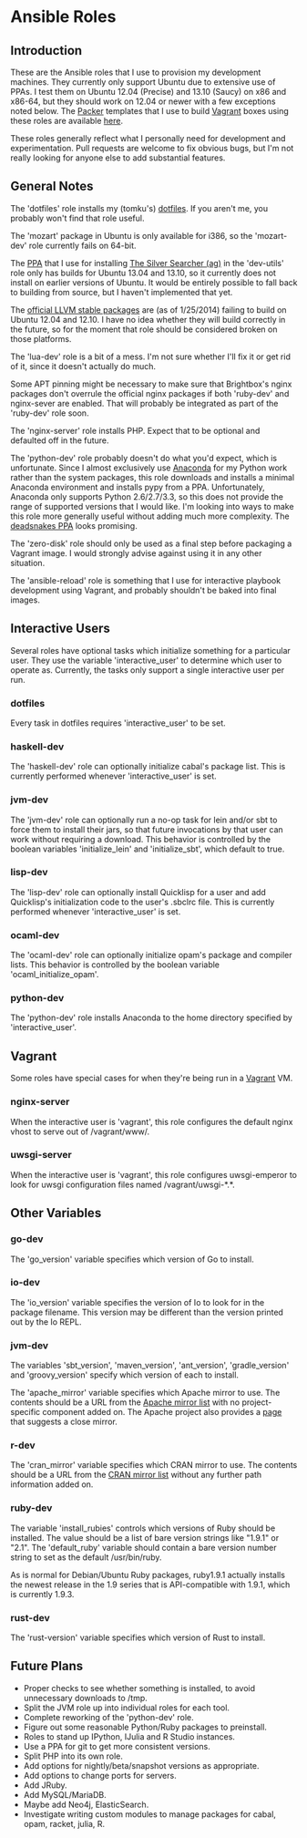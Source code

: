 # Ansible Roles

## Introduction

These are the Ansible roles that I use to provision my development machines.  They currently only support Ubuntu due to extensive use of PPAs.  I test them on Ubuntu 12.04 (Precise) and 13.10 (Saucy) on x86 and x86-64, but they should work on 12.04 or newer with a few exceptions noted below.  The [Packer](http://www.packer.io/) templates that I use to build [Vagrant](http://www.vagrantup.com/) boxes using these roles are available [here](https://github.com/tomku/packer-templates).

These roles generally reflect what I personally need for development and experimentation.  Pull requests are welcome to fix obvious bugs, but I'm not really looking for anyone else to add substantial features.

## General Notes

The 'dotfiles' role installs my (tomku's) [dotfiles](https://github.com/tomku/dotfiles).  If you aren't me, you probably won't find that role useful.

The 'mozart' package in Ubuntu is only available for i386, so the 'mozart-dev' role currently fails on 64-bit.

The [PPA](https://launchpad.net/~mizuno-as/+archive/silversearcher-ag) that I use for installing [The Silver Searcher (ag)](https://github.com/ggreer/the_silver_searcher) in the 'dev-utils' role  only has builds for Ubuntu 13.04 and 13.10, so it currently does not install on earlier versions of Ubuntu.  It would be entirely possible to fall back to building from source, but I haven't implemented that yet.

The [official LLVM stable packages](http://llvm.org/apt/) are (as of 1/25/2014) failing to build on Ubuntu 12.04 and 12.10.  I have no idea whether they will build correctly in the future, so for the moment that role should be considered broken on those platforms.

The 'lua-dev' role is a bit of a mess.  I'm not sure whether I'll fix it or get rid of it, since it doesn't actually do much.

Some APT pinning might be necessary to make sure that Brightbox's nginx packages don't overrule the official nginx packages if both 'ruby-dev' and nginx-sever are enabled.  That will probably be integrated as part of the 'ruby-dev' role soon.

The 'nginx-server' role installs PHP.  Expect that to be optional and defaulted off in the future.

The 'python-dev' role probably doesn't do what you'd expect, which is unfortunate.  Since I almost exclusively use [Anaconda](http://continuum.io/downloads) for my Python work rather than the system packages, this role downloads and installs a minimal Anaconda environment and installs pypy from a PPA.  Unfortunately, Anaconda only supports Python 2.6/2.7/3.3, so this does not provide the range of supported versions that I would like.  I'm looking into ways to make this role more generally useful without adding much more complexity.  The [deadsnakes PPA](https://launchpad.net/~fkrull/+archive/deadsnakes) looks promising.

The 'zero-disk' role should only be used as a final step before packaging a Vagrant image.  I would strongly advise against using it in any other situation.

The 'ansible-reload' role is something that I use for interactive playbook development using Vagrant, and probably shouldn't be baked into final images.

## Interactive Users

Several roles have optional tasks which initialize something for a particular user.  They use the variable 'interactive_user' to determine which user to operate as. Currently, the tasks only support a single interactive user per run.

### dotfiles

Every task in dotfiles requires 'interactive_user' to be set.

### haskell-dev

The 'haskell-dev' role can optionally initialize cabal's package list.  This is currently performed whenever 'interactive_user' is set.

### jvm-dev

The 'jvm-dev' role can optionally run a no-op task for lein and/or sbt to force them to install their jars, so that future invocations by that user can work without requiring a download.  This behavior is controlled by the boolean variables 'initialize_lein' and 'initialize_sbt', which default to true.

### lisp-dev

The 'lisp-dev' role can optionally install Quicklisp for a user and add Quicklisp's initialization code to the user's .sbclrc file.  This is currently performed whenever 'interactive_user' is set.

### ocaml-dev

The 'ocaml-dev' role can optionally initialize opam's package and compiler lists.  This behavior is controlled by the boolean variable 'ocaml_initialize_opam'.

### python-dev

The 'python-dev' role installs Anaconda to the home directory specified by 'interactive_user'.

## Vagrant

Some roles have special cases for when they're being run in a [Vagrant](http://www.vagrantup.com/) VM.

### nginx-server

When the interactive user is 'vagrant', this role configures the default nginx vhost to serve out of /vagrant/www/.

### uwsgi-server

When the interactive user is 'vagrant', this role configures uwsgi-emperor to look for uwsgi configuration files named /vagrant/uwsgi-\*.\*.

## Other Variables

### go-dev

The 'go_version' variable specifies which version of Go to install.

### io-dev

The 'io_version' variable specifies the version of Io to look for in the package filename.  This version may be different than the version printed out by the Io REPL.

### jvm-dev

The variables 'sbt_version', 'maven_version', 'ant_version', 'gradle_version' and 'groovy_version' specify which version of each to install.

The 'apache_mirror' variable specifies which Apache mirror to use.  The contents should be a URL from the [Apache mirror list](http://www.apache.org/mirrors/) with no project-specific component added on.  The Apache project also provides a [page](http://www.apache.org/dyn/closer.cgi) that suggests a close mirror.

### r-dev

The 'cran_mirror' variable specifies which CRAN mirror to use.  The contents should be a URL from the [CRAN mirror list](http://cran.r-project.org/mirrors.html) without any further path information added on.

### ruby-dev

The variable 'install_rubies' controls which versions of Ruby should be installed.  The value should be a list of bare version strings like "1.9.1" or "2.1".  The 'default_ruby' variable should contain a bare version number string to set as the default /usr/bin/ruby.

As is normal for Debian/Ubuntu Ruby packages, ruby1.9.1 actually installs the newest release in the 1.9 series that is API-compatible with 1.9.1, which is currently 1.9.3.

### rust-dev

The 'rust-version' variable specifies which version of Rust to install.

## Future Plans

* Proper checks to see whether something is installed, to avoid unnecessary downloads to /tmp.
* Split the JVM role up into individual roles for each tool.
* Complete reworking of the 'python-dev' role.
* Figure out some reasonable Python/Ruby packages to preinstall.
* Roles to stand up IPython, IJulia and R Studio instances.
* Use a PPA for git to get more consistent versions.
* Split PHP into its own role.
* Add options for nightly/beta/snapshot versions as appropriate.
* Add options to change ports for servers.
* Add JRuby.
* Add MySQL/MariaDB.
* Maybe add Neo4j, ElasticSearch.
* Investigate writing custom modules to manage packages for cabal, opam, racket, julia, R.

